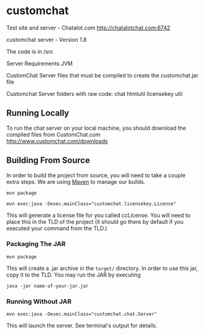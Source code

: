 # customchat
Test site and server - Chatalot.com http://chatalotchat.com:6742 

customchat server - Version 1.8

The code is in /src

Server Requirements JVM

CustomChat Server files that must be compiled to create the customchat.jar file

Customchat Server folders with raw code:
chat
htmlutil
licensekey
util
## Running Locally
To run the chat server on your local machine, you should download the compiled files from CustomChat.com
http://www.customchat.com/downloads

## Building From Source
In order to build the project from source, you will need to take a couple extra steps. We are using [Maven](https://maven.apache.org/index.html) to manage our builds.

`mvn package`

`mvn exec:java -Dexec.mainClass="customchat.licensekey.License"`

This will generate a license file for you called ccLicense. You will need to place this in the TLD of the project (it should go there by default if you executed your command from the TLD.)

### Packaging The JAR
`mvn package`

This will create a .jar archive in the `target/` directory. In order to use this jar, copy it to the TLD. You may run the JAR by executing

`java -jar name-of-your-jar.jar`

### Running Without JAR
`mvn exec:java -Dexec.mainClass="customchat.chat.Server"`

This will launch the server. See terminal's output for details.

